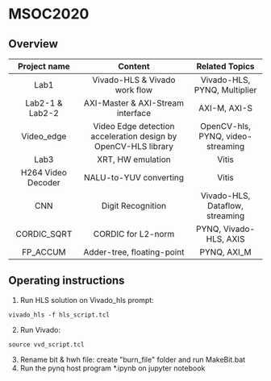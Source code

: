 # MSOC2020

## Overview
|    Project name    |                            Content                             |          Related Topics           |
|:------------------:|:--------------------------------------------------------------:|:---------------------------------:|
|        Lab1        |                 Vivado-HLS & Vivado work flow                  |   Vivado-HLS, PYNQ, Multiplier    |
|  Lab2-1 & Lab2-2   |               AXI-Master & AXI-Stream interface                |           AXI-M, AXI-S            |
|     Video_edge     | Video Edge detection acceleration design by OpenCV-HLS library | OpenCV-hls, PYNQ, video-streaming |
|        Lab3        |                       XRT, HW emulation                        |               Vitis               |
| H264 Video Decoder |                     NALU-to-YUV converting                     |               Vitis               |
|        CNN         |                       Digit Recognition                        |  Vivado-HLS, Dataflow, streaming  |
|    CORDIC_SQRT     |                       CORDIC for L2-norm                       |      PYNQ, Vivado-HLS, AXIS       |
|      FP_ACCUM      |                   Adder-tree, floating-point                   |            PYNQ, AXI_M            |

## Operating instructions
1. Run HLS solution on Vivado_hls prompt:
```
vivado_hls -f hls_script.tcl
```
2. Run Vivado:
```
source vvd_script.tcl
```
3. Rename bit & hwh file: create "burn_file" folder and run MakeBit.bat
4. Run the pynq host program *.ipynb on jupyter notebook